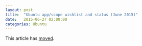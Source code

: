 ```yaml
---
layout: post
title:  "Ubuntu app/scope wishlist and status (June 2015)"
date:   2015-06-27 02:00:00
categories: Ubuntu
---
```


This article has [moved][newurl].

[newurl]: http://www.lieberbiber.de/2015/06/27/ubuntu-appscope-wishlist-and-status-june-2015/ 

